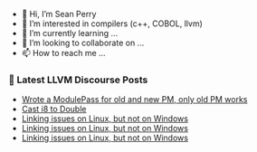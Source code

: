 - 👋 Hi, I’m Sean Perry
- 👀 I’m interested in compilers (c++, COBOL, llvm)
- 🌱 I’m currently learning ...
- 💞️ I’m looking to collaborate on ...
- 📫 How to reach me ...

<!---
s66perry/s66perry is a ✨ special ✨ repository because its `README.md` (this file) appears on your GitHub profile.
You can click the Preview link to take a look at your changes.
--->
### 📕 Latest LLVM Discourse Posts

<!-- DISCOURSE-LLVM:START -->
- [Wrote a ModulePass for old and new PM, only old PM works](https://discourse.llvm.org/t/wrote-a-modulepass-for-old-and-new-pm-only-old-pm-works/72746#post_1)
- [Cast i8 to Double](https://discourse.llvm.org/t/cast-i8-to-double/72744#post_1)
- [Linking issues on Linux, but not on Windows](https://discourse.llvm.org/t/linking-issues-on-linux-but-not-on-windows/72738#post_5)
- [Linking issues on Linux, but not on Windows](https://discourse.llvm.org/t/linking-issues-on-linux-but-not-on-windows/72738#post_4)
- [Linking issues on Linux, but not on Windows](https://discourse.llvm.org/t/linking-issues-on-linux-but-not-on-windows/72738#post_3)
<!-- DISCOURSE-LLVM:END -->
